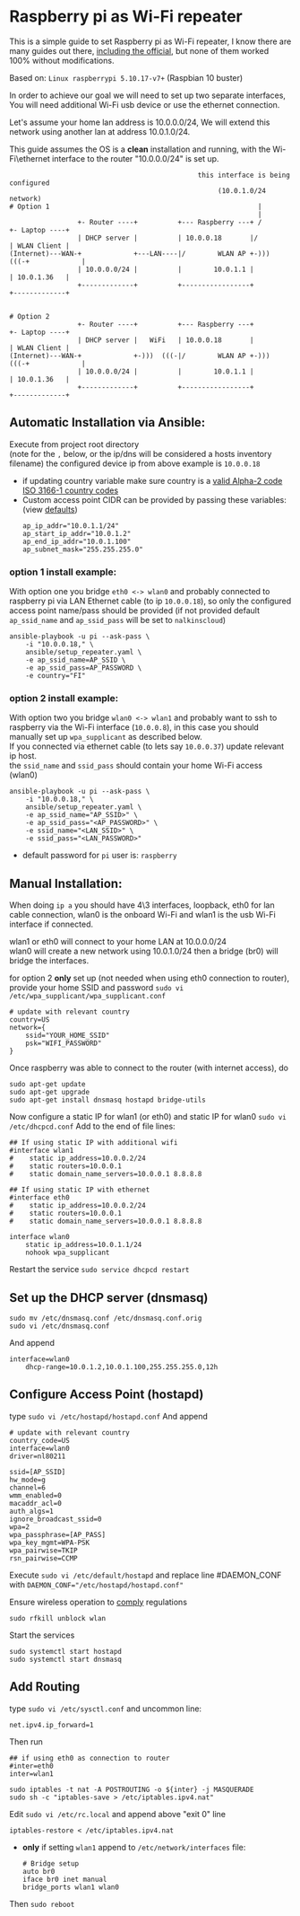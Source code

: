 
Raspberry pi as Wi-Fi repeater
===============================

This is a simple guide to set Raspberry pi as Wi-Fi repeater, 
I know there are many guides out there, [including the official](https://github.com/raspberrypi/documentation/blob/master/configuration/wireless/access-point-routed.md), 
but none of them worked 100% without modifications.

Based on: `Linux raspberrypi 5.10.17-v7+` (Raspbian 10 buster)

In order to achieve our goal we will need to set up two separate interfaces,
You will need additional Wi-Fi usb device or use the ethernet connection.

Let's assume your home lan address is 10.0.0.0/24,
We will extend this network using another lan at address 10.0.1.0/24.

This guide assumes the OS is a **clean** installation and running, with the Wi-Fi\ethernet interface to the router "10.0.0.0/24" is set up.
```
                                               this interface is being configured
                                                    (10.0.1.0/24 network)
# Option 1                                                    |
                                                              |
                 +- Router ----+          +--- Raspberry ---+ /        +- Laptop ----+
                 | DHCP server |          | 10.0.0.18       |/         | WLAN Client |
(Internet)---WAN-+             +---LAN----|/        WLAN AP +-)))  (((-+             |
                 | 10.0.0.0/24 |          |        10.0.1.1 |          | 10.0.1.36   |
                 +-------------+          +-----------------+          +-------------+


# Option 2
                 +- Router ----+          +--- Raspberry ---+          +- Laptop ----+
                 | DHCP server |   WiFi   | 10.0.0.18       |          | WLAN Client |
(Internet)---WAN-+             +-)))  (((-|/        WLAN AP +-)))  (((-+             |
                 | 10.0.0.0/24 |          |        10.0.1.1 |          | 10.0.1.36   |
                 +-------------+          +-----------------+          +-------------+
```

Automatic Installation via Ansible:
-----------------------------------
Execute from project root directory  
(note for the `,` below, or the ip/dns will be considered a hosts inventory filename)
the configured device ip from above example is `10.0.0.18`

* if updating country variable make sure country is a [valid Alpha-2 code ISO 3166-1 country codes](https://en.wikipedia.org/wiki/ISO_3166-1)
* Custom access point CIDR can be provided by passing these variables: (view [defaults](ansible/roles/setup_raspberry_access_point/defaults/main.yaml))
  ```
  ap_ip_addr="10.0.1.1/24"
  ap_start_ip_addr="10.0.1.2"
  ap_end_ip_addr="10.0.1.100"
  ap_subnet_mask="255.255.255.0"
  ```
### option **1** install example:
With option one you bridge `eth0 <-> wlan0` and probably connected to raspberry pi via LAN Ethernet cable (to ip `10.0.0.18`),
so only the configured access point name/pass should be provided 
(if not provided default `ap_ssid_name` and `ap_ssid_pass` will be set to `nalkinscloud`)
```shell
ansible-playbook -u pi --ask-pass \
    -i "10.0.0.18," \
    ansible/setup_repeater.yaml \
    -e ap_ssid_name=AP_SSID \
    -e ap_ssid_pass=AP_PASSWORD \
    -e country="FI"
```

### option **2** install example:
With option two you bridge `wlan0 <-> wlan1` and probably want to ssh to raspberry via the Wi-Fi interface (`10.0.0.8`),
in this case you should manually set up `wpa_supplicant` as described below.  
If you connected via ethernet cable (to lets say `10.0.0.37`) update relevant ip host.  
the `ssid_name` and `ssid_pass` should contain your home Wi-Fi access (wlan0)
```shell
ansible-playbook -u pi --ask-pass \
    -i "10.0.0.18," \
    ansible/setup_repeater.yaml \
    -e ap_ssid_name="AP_SSID>" \
    -e ap_ssid_pass="<AP_PASSWORD>" \
    -e ssid_name="<LAN_SSID>" \
    -e ssid_pass="<LAN_PASSWORD>"
```

* default password for `pi` user is: `raspberry`

Manual Installation:
--------------------
When doing `ip a` you should have 4\3 interfaces,
loopback, eth0 for lan cable connection, wlan0 is the onboard Wi-Fi
and wlan1 is the usb Wi-Fi interface if connected.

wlan1 or eth0 will connect to your home LAN at 10.0.0.0/24  
wlan0 will create a new network using 10.0.1.0/24
then a bridge (br0) will bridge the interfaces.

for option 2 **only** set up (not needed when using eth0 connection to router), 
provide your home SSID and password `sudo vi /etc/wpa_supplicant/wpa_supplicant.conf`
```
# update with relevant country
country=US
network={
    ssid="YOUR_HOME_SSID"
    psk="WIFI_PASSWORD"
}
```

Once raspberry was able to connect to the router (with internet access), do
```shell
sudo apt-get update
sudo apt-get upgrade
sudo apt-get install dnsmasq hostapd bridge-utils
```

Now configure a static IP for wlan1 (or eth0) and static IP for wlan0 `sudo vi /etc/dhcpcd.conf`
Add to the end of file lines:
```shell
## If using static IP with additional wifi
#interface wlan1
#    static ip_address=10.0.0.2/24
#    static routers=10.0.0.1
#    static domain_name_servers=10.0.0.1 8.8.8.8

## If using static IP with ethernet
#interface eth0
#    static ip_address=10.0.0.2/24
#    static routers=10.0.0.1
#    static domain_name_servers=10.0.0.1 8.8.8.8

interface wlan0
    static ip_address=10.0.1.1/24
    nohook wpa_supplicant
```

Restart the service `sudo service dhcpcd restart`

Set up the DHCP server (dnsmasq)
--------------------------------
```shell
sudo mv /etc/dnsmasq.conf /etc/dnsmasq.conf.orig  
sudo vi /etc/dnsmasq.conf
```
And append
```shell
interface=wlan0
    dhcp-range=10.0.1.2,10.0.1.100,255.255.255.0,12h
```

Configure Access Point (hostapd)
--------------------------------
type `sudo vi /etc/hostapd/hostapd.conf`
And append
```shell
# update with relevant country
country_code=US
interface=wlan0
driver=nl80211

ssid=[AP_SSID]
hw_mode=g
channel=6
wmm_enabled=0
macaddr_acl=0
auth_algs=1
ignore_broadcast_ssid=0
wpa=2
wpa_passphrase=[AP_PASS]
wpa_key_mgmt=WPA-PSK
wpa_pairwise=TKIP
rsn_pairwise=CCMP
```

Execute `sudo vi /etc/default/hostapd` and replace line #DAEMON_CONF with
`DAEMON_CONF="/etc/hostapd/hostapd.conf"`

Ensure wireless operation to [comply](https://wireless.wiki.kernel.org/en/developers/regulatory/statement) regulations
```shell
sudo rfkill unblock wlan
```

Start the services
```shell
sudo systemctl start hostapd
sudo systemctl start dnsmasq
```

Add Routing
-----------
type `sudo vi /etc/sysctl.conf` and uncommon line:
```
net.ipv4.ip_forward=1
```
Then run
```shell
## if using eth0 as connection to router
#inter=eth0
inter=wlan1

sudo iptables -t nat -A POSTROUTING -o ${inter} -j MASQUERADE
sudo sh -c "iptables-save > /etc/iptables.ipv4.nat"
```

Edit `sudo vi /etc/rc.local` and append above "exit 0" line 
```shell
iptables-restore < /etc/iptables.ipv4.nat
```

* **only** if setting `wlan1` append to `/etc/network/interfaces` file:
    ```
    # Bridge setup
    auto br0
    iface br0 inet manual
    bridge_ports wlan1 wlan0
    ```
Then `sudo reboot`